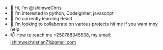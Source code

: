 - 👋 Hi, I’m @ishimweChris
- 👀 I’m interested in python, Codeigniter, javascript
- 🌱 I’m currently learning React
- 💞️ I’m looking to collaborate on various projects hit me if you want mny help
- 📫 How to reach me +250788345538, my email: ishimwechristian71@gmail.com

<!---
ishimweChris/ishimweChris is a ✨ special ✨ repository because its `README.md` (this file) appears on your GitHub profile.
You can click the Preview link to take a look at your changes.
--->
